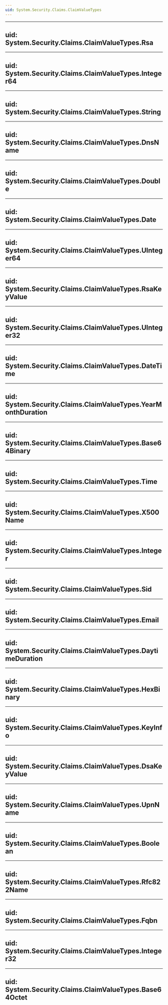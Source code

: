 ```yaml
---
uid: System.Security.Claims.ClaimValueTypes
---
```


---
uid: System.Security.Claims.ClaimValueTypes.Rsa
---

---
uid: System.Security.Claims.ClaimValueTypes.Integer64
---

---
uid: System.Security.Claims.ClaimValueTypes.String
---

---
uid: System.Security.Claims.ClaimValueTypes.DnsName
---

---
uid: System.Security.Claims.ClaimValueTypes.Double
---

---
uid: System.Security.Claims.ClaimValueTypes.Date
---

---
uid: System.Security.Claims.ClaimValueTypes.UInteger64
---

---
uid: System.Security.Claims.ClaimValueTypes.RsaKeyValue
---

---
uid: System.Security.Claims.ClaimValueTypes.UInteger32
---

---
uid: System.Security.Claims.ClaimValueTypes.DateTime
---

---
uid: System.Security.Claims.ClaimValueTypes.YearMonthDuration
---

---
uid: System.Security.Claims.ClaimValueTypes.Base64Binary
---

---
uid: System.Security.Claims.ClaimValueTypes.Time
---

---
uid: System.Security.Claims.ClaimValueTypes.X500Name
---

---
uid: System.Security.Claims.ClaimValueTypes.Integer
---

---
uid: System.Security.Claims.ClaimValueTypes.Sid
---

---
uid: System.Security.Claims.ClaimValueTypes.Email
---

---
uid: System.Security.Claims.ClaimValueTypes.DaytimeDuration
---

---
uid: System.Security.Claims.ClaimValueTypes.HexBinary
---

---
uid: System.Security.Claims.ClaimValueTypes.KeyInfo
---

---
uid: System.Security.Claims.ClaimValueTypes.DsaKeyValue
---

---
uid: System.Security.Claims.ClaimValueTypes.UpnName
---

---
uid: System.Security.Claims.ClaimValueTypes.Boolean
---

---
uid: System.Security.Claims.ClaimValueTypes.Rfc822Name
---

---
uid: System.Security.Claims.ClaimValueTypes.Fqbn
---

---
uid: System.Security.Claims.ClaimValueTypes.Integer32
---

---
uid: System.Security.Claims.ClaimValueTypes.Base64Octet
---
